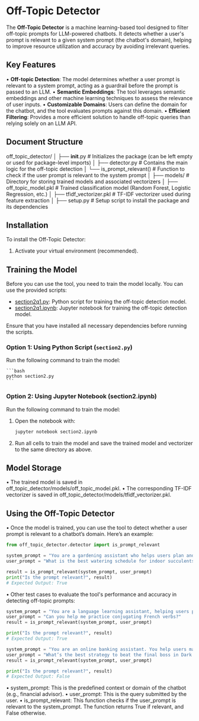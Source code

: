 # Off-Topic Detector

The **Off-Topic Detector** is a machine learning-based tool designed to filter off-topic prompts for LLM-powered chatbots. It detects whether a user's prompt is relevant to a given system prompt (the chatbot's domain), helping to improve resource utilization and accuracy by avoiding irrelevant queries.

## Key Features

• **Off-topic Detection**: The model determines whether a user prompt is relevant to a system prompt, acting as a guardrail before the prompt is passed to an LLM.
• **Semantic Embeddings**: The tool leverages semantic embeddings and other machine learning techniques to assess the relevance of user inputs.
• **Customizable Domains**: Users can define the domain for the chatbot, and the tool evaluates prompts against this domain.
• **Efficient Filtering**: Provides a more efficient solution to handle off-topic queries than relying solely on an LLM API.

## Document Structure

off_topic_detector/
│
├── __init__.py                     # Initializes the package (can be left empty or used for package-level imports)
│
├── detector.py                     # Contains the main logic for the off-topic detection
│   └── is_prompt_relevant()        # Function to check if the user prompt is relevant to the system prompt
│
├── models/                         # Directory for storing trained models and associated vectorizers
│   ├── off_topic_model.pkl         # Trained classification model (Random Forest, Logistic Regression, etc.)
│   ├── tfidf_vectorizer.pkl        # TF-IDF vectorizer used during feature extraction
│
├── setup.py                        # Setup script to install the package and its dependencies

## Installation

To install the Off-Topic Detector:

1. Activate your virtual environment (recommended).

## Training the Model

Before you can use the tool, you need to train the model locally. You can use the provided scripts:

- [section2q1.py](../section2q1.py): Python script for training the off-topic detection model.
- [section2q1.ipynb](../section2q1.ipynb): Jupyter notebook for training the off-topic detection model.

Ensure that you have installed all necessary dependencies before running the scripts.

### Option 1: Using Python Script (`section2.py`)

Run the following command to train the model:

    ```bash
    python section2.py
    ```

### Option 2: Using Jupyter Notebook (section2.ipynb)

Run the following command to train the model:

1.	Open the notebook with:

    ```bash
    jupyter notebook section2.ipynb
    ```

2.	Run all cells to train the model and save the trained model and vectorizer to the same directory as above.

## Model Storage

• The trained model is saved in off_topic_detector/models/off_topic_model.pkl.
• The corresponding TF-IDF vectorizer is saved in off_topic_detector/models/tfidf_vectorizer.pkl.

## Using the Off-Topic Detector

• Once the model is trained, you can use the tool to detect whether a user prompt is relevant to a chatbot’s domain. Here’s an example:
    
```python
from off_topic_detector.detector import is_prompt_relevant

system_prompt = "You are a gardening assistant who helps users plan and maintain their home gardens. You provide advice on plant selection, watering schedules, and soil maintenance for different types of plants."
user_prompt = "What is the best watering schedule for indoor succulents?"

result = is_prompt_relevant(system_prompt, user_prompt)
print("Is the prompt relevant?", result)
# Expected Output: True
```

• Other test cases to evaluate the tool's performance and accuracy in detecting off-topic prompts:

```python
system_prompt = "You are a language learning assistant, helping users practice and improve their language skills through vocabulary, grammar exercises, and conversation practice."
user_prompt = "Can you help me practice conjugating French verbs?"
result = is_prompt_relevant(system_prompt, user_prompt)

print("Is the prompt relevant?", result)
# Expected Output: True

system_prompt = "You are an online banking assistant. You help users manage their bank accounts, transfer funds, and provide advice on financial products and services."
user_prompt = "What’s the best strategy to beat the final boss in Dark Souls?"
result = is_prompt_relevant(system_prompt, user_prompt)

print("Is the prompt relevant?", result)
# Expected Output: False
```

• system_prompt: This is the predefined context or domain of the chatbot (e.g., financial advisor).
• user_prompt: This is the query submitted by the user.
• is_prompt_relevant: This function checks if the user_prompt is relevant to the system_prompt. The function returns True if relevant, and False otherwise.

